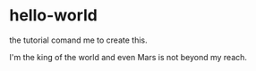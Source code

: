 # hello-world
the tutorial comand me to create this.

I'm the king of the world and even Mars is not beyond my reach.
